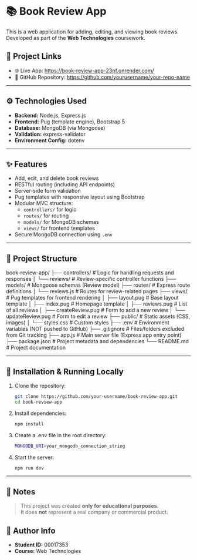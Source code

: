 # 📚 Book Review App

This is a web application for adding, editing, and viewing book reviews.  
Developed as part of the **Web Technologies** coursework.

## 🔗 Project Links

- 🌐 Live App: https://book-review-app-23pf.onrender.com/
- 📁 GitHub Repository: https://github.com/yourusername/your-repo-name

---

## ⚙️ Technologies Used

- **Backend:** Node.js, Express.js  
- **Frontend:** Pug (template engine), Bootstrap 5  
- **Database:** MongoDB (via Mongoose)  
- **Validation:** express-validator  
- **Environment Config:** dotenv

---

## ✨ Features

- Add, edit, and delete book reviews  
- RESTful routing (including API endpoints)  
- Server-side form validation
- Pug templates with responsive layout using Bootstrap  
- Modular MVC structure:
  - `controllers/` for logic
  - `routes/` for routing
  - `models/` for MongoDB schemas
  - `views/` for frontend templates
- Secure MongoDB connection using `.env`

---

## 📂 Project Structure

book-review-app/
├── controllers/          # Logic for handling requests and responses
│   └── reviews/          # Review-specific controller functions
├── models/               # Mongoose schemas (Review model)
├── routes/               # Express route definitions
│   └── reviews.js        # Routes for review-related pages
├── views/                # Pug templates for frontend rendering
│   ├── layout.pug        # Base layout template
│   ├── index.pug         # Homepage template
│   ├── reviews.pug       # List of all reviews
│   ├── createReview.pug  # Form to add a new review
│   └── updateReview.pug  # Form to edit a review
├── public/               # Static assets (CSS, images)
│   └── styles.css        # Custom styles
├── .env                  # Environment variables (NOT pushed to GitHub)
├── .gitignore            # Files/folders excluded from Git tracking
├── app.js                # Main server file (Express app entry point)
├── package.json          # Project metadata and dependencies
└── README.md             # Project documentation

---

## 🧪 Installation & Running Locally

1. Clone the repository:
   ```bash
   git clone https://github.com/your-username/book-review-app.git
   cd book-review-app
   ```
2. Install dependencies:
   ```bash
   npm install
   ```
3. Create a .env file in the root directory:
   ```bash
   MONGODB_URI=your_mongodb_connection_string
   ```
4. Start the server:
   ```bash
   npm run dev
   ```

---

## 📌 Notes

> This project was created **only for educational purposes**.  
> It does **not** represent a real company or commercial product.

## 🧠 Author Info

- **Student ID:** 00017353  
- **Course:** Web Technologies  
